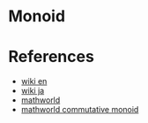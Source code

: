 # Monoid 



# References
- [wiki en](https://en.wikipedia.org/wiki/Monoid)
- [wiki ja](https://ja.wikipedia.org/wiki/%E3%83%A2%E3%83%8E%E3%82%A4%E3%83%89)
- [mathworld](https://mathworld.wolfram.com/Monoid.html)
- [mathworld commutative monoid](https://mathworld.wolfram.com/CommutativeMonoid.html)